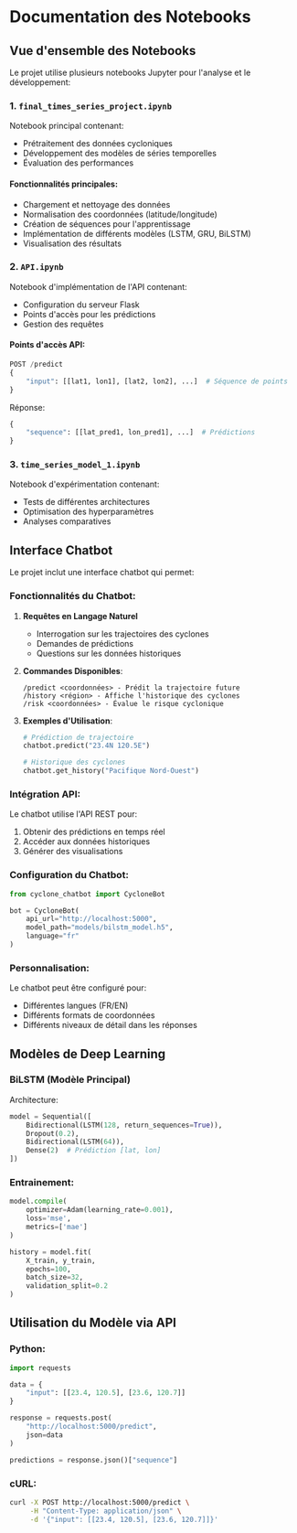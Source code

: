 # Documentation des Notebooks

## Vue d'ensemble des Notebooks

Le projet utilise plusieurs notebooks Jupyter pour l'analyse et le développement:

### 1. `final_times_series_project.ipynb`

Notebook principal contenant:
- Prétraitement des données cycloniques
- Développement des modèles de séries temporelles
- Évaluation des performances

#### Fonctionnalités principales:
- Chargement et nettoyage des données
- Normalisation des coordonnées (latitude/longitude)
- Création de séquences pour l'apprentissage
- Implémentation de différents modèles (LSTM, GRU, BiLSTM)
- Visualisation des résultats

### 2. `API.ipynb`

Notebook d'implémentation de l'API contenant:
- Configuration du serveur Flask
- Points d'accès pour les prédictions
- Gestion des requêtes

#### Points d'accès API:

```python
POST /predict
{
    "input": [[lat1, lon1], [lat2, lon2], ...]  # Séquence de points
}
```

Réponse:
```python
{
    "sequence": [[lat_pred1, lon_pred1], ...]  # Prédictions
}
```

### 3. `time_series_model_1.ipynb`

Notebook d'expérimentation contenant:
- Tests de différentes architectures
- Optimisation des hyperparamètres
- Analyses comparatives

## Interface Chatbot

Le projet inclut une interface chatbot qui permet:

### Fonctionnalités du Chatbot:

1. **Requêtes en Langage Naturel**
   - Interrogation sur les trajectoires des cyclones
   - Demandes de prédictions
   - Questions sur les données historiques

2. **Commandes Disponibles**:
   ```
   /predict <coordonnées> - Prédit la trajectoire future
   /history <région> - Affiche l'historique des cyclones
   /risk <coordonnées> - Évalue le risque cyclonique
   ```

3. **Exemples d'Utilisation**:
   ```python
   # Prédiction de trajectoire
   chatbot.predict("23.4N 120.5E")
   
   # Historique des cyclones
   chatbot.get_history("Pacifique Nord-Ouest")
   ```

### Intégration API:

Le chatbot utilise l'API REST pour:
1. Obtenir des prédictions en temps réel
2. Accéder aux données historiques
3. Générer des visualisations

### Configuration du Chatbot:

```python
from cyclone_chatbot import CycloneBot

bot = CycloneBot(
    api_url="http://localhost:5000",
    model_path="models/bilstm_model.h5",
    language="fr"
)
```

### Personnalisation:

Le chatbot peut être configuré pour:
- Différentes langues (FR/EN)
- Différents formats de coordonnées
- Différents niveaux de détail dans les réponses

## Modèles de Deep Learning

### BiLSTM (Modèle Principal)

Architecture:
```python
model = Sequential([
    Bidirectional(LSTM(128, return_sequences=True)),
    Dropout(0.2),
    Bidirectional(LSTM(64)),
    Dense(2)  # Prédiction [lat, lon]
])
```

### Entrainement:

```python
model.compile(
    optimizer=Adam(learning_rate=0.001),
    loss='mse',
    metrics=['mae']
)

history = model.fit(
    X_train, y_train,
    epochs=100,
    batch_size=32,
    validation_split=0.2
)
```

## Utilisation du Modèle via API

### Python:
```python
import requests

data = {
    "input": [[23.4, 120.5], [23.6, 120.7]]
}

response = requests.post(
    "http://localhost:5000/predict",
    json=data
)

predictions = response.json()["sequence"]
```

### cURL:
```bash
curl -X POST http://localhost:5000/predict \
     -H "Content-Type: application/json" \
     -d '{"input": [[23.4, 120.5], [23.6, 120.7]]}'
```
